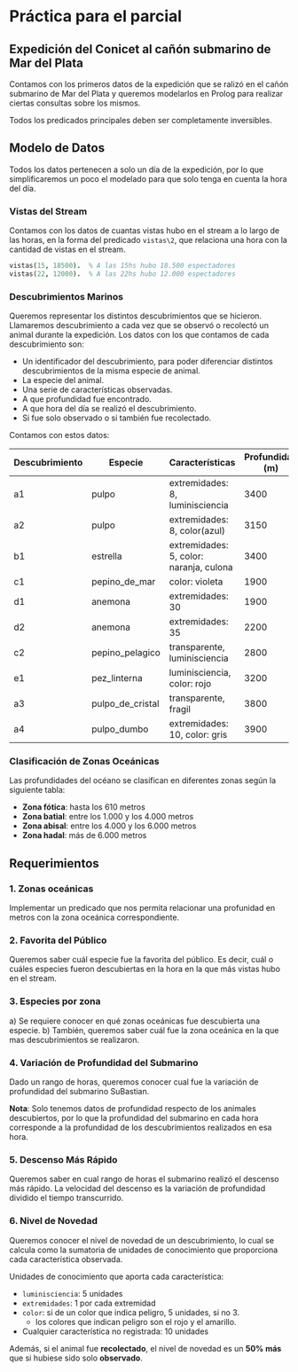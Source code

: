 # Práctica para el parcial

## Expedición del Conicet al cañón submarino de Mar del Plata

Contamos con los primeros datos de la expedición que se ralizó en el cañón submarino de Mar del Plata y queremos modelarlos en Prolog para realizar ciertas consultas sobre los mismos. 

Todos los predicados principales deben ser completamente inversibles.

## Modelo de Datos

Todos los datos pertenecen a solo un día de la expedición, por lo que simplificaremos un poco el modelado para que solo tenga en cuenta la hora del día.

### Vistas del Stream

Contamos con los datos de cuantas vistas hubo en el stream a lo largo de las horas, en la forma del predicado `vistas\2`, que relaciona una hora con la cantidad de vistas en el stream.

```prolog
vistas(15, 18500).  % A las 15hs hubo 18.500 espectadores
vistas(22, 12000).  % A las 22hs hubo 12.000 espectadores
```

### Descubrimientos Marinos

Queremos representar los distintos descubrimientos que se hicieron. Llamaremos descubrimiento a cada vez que se observó o recolectó un animal durante la expedición. Los datos con los que contamos de cada descubrimiento son:
- Un identificador del descubrimiento, para poder diferenciar distintos descubrimientos de la misma especie de animal.
- La especie del animal.
- Una serie de características observadas.
- A que profundidad fue encontrado.
- A que hora del día se realizó el descubrimiento.
- Si fue solo observado o si también fue recolectado.

Contamos con estos datos:

| Descubrimiento | Especie | Características | Profundidad (m) | Hora | Tipo |
|---------|------------------|-----------------|------|------|------|
| a1 | pulpo | extremidades: 8, luminisciencia | 3400 | 07 | observado |
| a2 | pulpo | extremidades: 8, color(azul) | 3150 | 08 | observado |
| b1 | estrella | extremidades: 5, color: naranja, culona | 3400 | 12 | observado |
| c1 | pepino_de_mar | color: violeta | 1900 | 14 | observado |
| d1 | anemona | extremidades: 30 | 1900 | 15 | recolectado |
| d2 | anemona | extremidades: 35 | 2200 | 16 | recolectado |
| c2 | pepino_pelagico | transparente, luminisciencia | 2800 | 17 | recolectado |
| e1 | pez_linterna | luminisciencia, color: rojo | 3200 | 19 | observado |
| a3 | pulpo_de_cristal | transparente, fragil | 3800 | 21 | recolectado |
| a4 | pulpo_dumbo | extremidades: 10, color: gris | 3900 | 23 | observado |

### Clasificación de Zonas Oceánicas

Las profundidades del océano se clasifican en diferentes zonas según la siguiente tabla:

- **Zona fótica**: hasta los 610 metros
- **Zona batial**: entre los 1.000 y los 4.000 metros
- **Zona abisal**: entre los 4.000 y los 6.000 metros
- **Zona hadal**: más de 6.000 metros

## Requerimientos

### 1. Zonas oceánicas

Implementar un predicado que nos permita relacionar una profunidad en metros con la zona oceánica correspondiente.

### 2. Favorita del Público

Queremos saber cuál especie fue la favorita del público. Es decir, cuál o cuáles especies fueron descubiertas en la hora en la que más vistas hubo en el stream.

### 3. Especies por zona

a) Se requiere conocer en qué zonas oceánicas fue descubierta una especie.
b) También, queremos saber cuál fue la zona oceánica en la que mas descubrimientos se realizaron.

### 4. Variación de Profundidad del Submarino

Dado un rango de horas, queremos conocer cual fue la variación de profundidad del submarino SuBastian.

**Nota**: Solo tenemos datos de profundidad respecto de los animales descubiertos, por lo que la profundidad del submarino en cada hora corresponde a la profundidad de los descubrimientos realizados en esa hora.

### 5. Descenso Más Rápido

Queremos saber en cual rango de horas el submarino realizó el descenso más rápido.
La velocidad del descenso es la variación de profundidad dividido el tiempo transcurrido.

### 6. Nivel de Novedad

Queremos conocer el nivel de novedad de un descubrimiento, lo cual se calcula como la sumatoria de unidades de conocimiento que proporciona cada característica observada.

Unidades de conocimiento que aporta cada característica:
- `luminisciencia`: 5 unidades
- `extremidades`: 1 por cada extremidad
- `color`: si de un color que indica peligro, 5 unidades, si no 3.
    - los colores que indican peligro son el rojo y el amarillo.
- Cualquier característica no registrada: 10 unidades

Además, si el animal fue **recolectado**, el nivel de novedad es un **50% más** que si hubiese sido solo **observado**.

